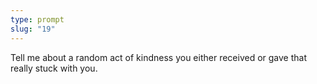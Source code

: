 ```yaml
---
type: prompt
slug: "19"
---
```


Tell me about a random act of kindness you either received or gave that really stuck with you.
